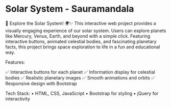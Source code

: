 # Solar System - Sauramandala
🚀 Explore the Solar System! 🌍✨
This interactive web project provides a visually engaging experience of our solar system. Users can explore planets like Mercury, Venus, Earth, and beyond with a simple click. Featuring interactive buttons, animated celestial bodies, and fascinating planetary facts, this project brings space exploration to life in a fun and educational way.

Features:

✅ Interactive buttons for each planet
✅ Information display for celestial bodies
✅ Realistic planetary images
✅ Smooth animations and orbits
✅ Responsive design with Bootstrap

Tech Stack:
	•	HTML, CSS, JavaScript
	•	Bootstrap for styling
	•	jQuery for interactivity
